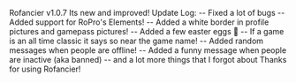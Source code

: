 Rofancier v1.0.7
Its new and improved!
Update Log:
-- Fixed a lot of bugs
-- Added support for RoPro's Elements!
-- Added a white border in profile pictures and gamepass pictures!
-- Added a few easter eggs 👀
-- If a game is an all time classic it says so near the game name!
-- Added random messages when people are offline!
-- Added a funny message when people are inactive (aka banned)
-- and a lot more things that I forgot about
Thanks for using Rofancier!
